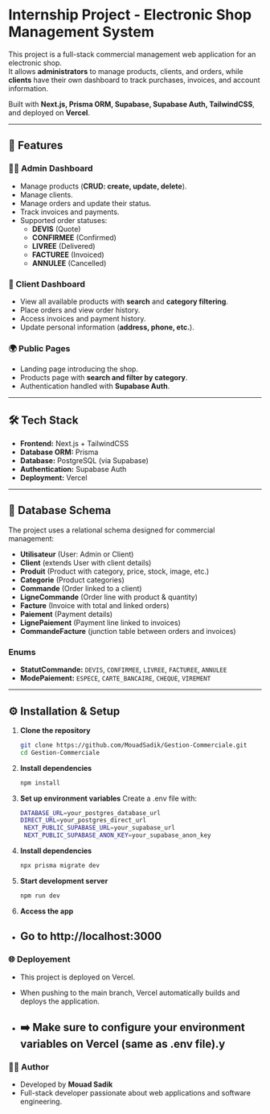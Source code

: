 # Internship Project - Electronic Shop Management System

This project is a full-stack commercial management web application for an electronic shop.  
It allows **administrators** to manage products, clients, and orders, while **clients** have their own dashboard to track purchases, invoices, and account information.

Built with **Next.js, Prisma ORM, Supabase, Supabase Auth, TailwindCSS**, and deployed on **Vercel**.

---

## 🚀 Features

### 👨‍💼 Admin Dashboard
- Manage products (**CRUD: create, update, delete**).
- Manage clients.
- Manage orders and update their status.
- Track invoices and payments.
- Supported order statuses:
  - **DEVIS** (Quote)  
  - **CONFIRMEE** (Confirmed)  
  - **LIVREE** (Delivered)  
  - **FACTUREE** (Invoiced)  
  - **ANNULEE** (Cancelled)  

### 👤 Client Dashboard
- View all available products with **search** and **category filtering**.
- Place orders and view order history.
- Access invoices and payment history.
- Update personal information (**address, phone, etc.**).

### 🌍 Public Pages
- Landing page introducing the shop.
- Products page with **search and filter by category**.
- Authentication handled with **Supabase Auth**.

---

## 🛠️ Tech Stack
- **Frontend:** Next.js + TailwindCSS  
- **Database ORM:** Prisma  
- **Database:** PostgreSQL (via Supabase)  
- **Authentication:** Supabase Auth  
- **Deployment:** Vercel  

---

## 📑 Database Schema

The project uses a relational schema designed for commercial management:

- **Utilisateur** (User: Admin or Client)  
- **Client** (extends User with client details)  
- **Produit** (Product with category, price, stock, image, etc.)  
- **Categorie** (Product categories)  
- **Commande** (Order linked to a client)  
- **LigneCommande** (Order line with product & quantity)  
- **Facture** (Invoice with total and linked orders)  
- **Paiement** (Payment details)  
- **LignePaiement** (Payment line linked to invoices)  
- **CommandeFacture** (junction table between orders and invoices)  

### Enums
- **StatutCommande:** `DEVIS`, `CONFIRMEE`, `LIVREE`, `FACTUREE`, `ANNULEE`  
- **ModePaiement:** `ESPECE`, `CARTE_BANCAIRE`, `CHEQUE`, `VIREMENT`  

---

## ⚙️ Installation & Setup

1. **Clone the repository**
   ```bash
   git clone https://github.com/MouadSadik/Gestion-Commerciale.git
   cd Gestion-Commerciale
   ```
2. **Install dependencies**
   ```bash
   npm install
   ```
3. **Set up environment variables**
   Create a .env file with:
   ```bash
   DATABASE_URL=your_postgres_database_url
   DIRECT_URL=your_postgres_direct_url
    NEXT_PUBLIC_SUPABASE_URL=your_supabase_url
    NEXT_PUBLIC_SUPABASE_ANON_KEY=your_supabase_anon_key
   ```
4. **Install dependencies**
   ```bash
   npx prisma migrate dev
   ```
5. **Start development server**
   ```bash
   npm run dev
   ```
6. **Access the app**
- Go to http://localhost:3000
  ---

### 🌐 Deployement 
- This project is deployed on Vercel.
- When pushing to the main branch, Vercel automatically builds and deploys the application.

- ➡️ Make sure to configure your environment variables on Vercel (same as .env file).y
  ---

### 🧑‍💻 Author 
- Developed by **Mouad Sadik**
- Full-stack developer passionate about web applications and software engineering.

